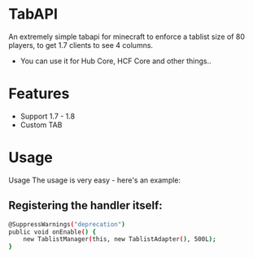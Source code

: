 # TabAPI
An extremely simple tabapi for minecraft to enforce a tablist size
of 80 players, to get 1.7 clients to see 4 columns.

- You can use it for Hub Core, HCF Core and other things..

# Features

- Support 1.7 - 1.8
- Custom TAB

# Usage
Usage The usage is very easy - here's an example:
 ## Registering the handler itself:
```sh
@SuppressWarnings("deprecation")
public void onEnable() {
    new TablistManager(this, new TablistAdapter(), 500L);
}
```
